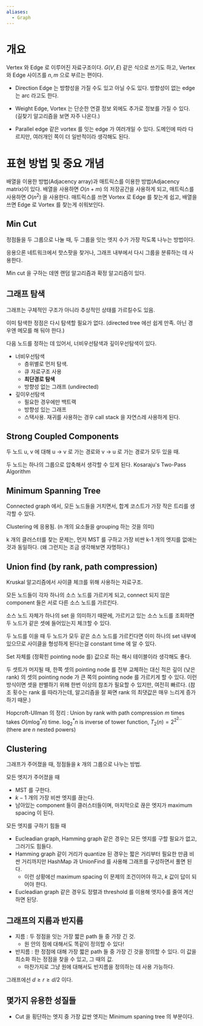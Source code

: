 ```yaml
---
aliases:
  - Graph
---
```

	

# 개요

Vertex 와 Edge 로 이루어진 자료구조이다. $G(V,E)$ 같은 식으로 쓰기도 하고, Vertex 와 Edge 사이즈를 $n, m$ 으로 부르는 편이다.

- Direction
Edge 는 방향성을 가질 수도 있고 아닐 수도 있다. 방향성이 없는 edge 는 arc 라고도 한다.

- Weight
Edge, Vortex 는 단순한 연결 정보 외에도 추가로 정보를 가질 수 있다. (길찾기 알고리즘을 보면 자주 나온다.)

- Parallel edge
같은 vortex 를 잇는 edge 가 여러개일 수 있다. 도메인에 따라 다르지만, 여러개인 쪽이 더 일반적이라 생각해도 된다.

# 표현 방법 및 중요 개념
배열을 이용한 방법(Adjacency array)과 매트릭스를 이용한 방법(Adjacency matrix)이 있다. 배열을 사용하면 $O(n+m)$ 의 저장공간을 사용하게 되고, 매트릭스를 사용하면 $O(n^2)$ 을 사용한다. 매트릭스를 쓰면 Vortex 로 Edge 를 찾는게 쉽고, 배열을 쓰면 Edge 로 Vortex 를 찾는게 쉬워보인다.


## Min Cut
정점들을 두 그룹으로 나눌 때, 두 그룹을 잇는 엣지 수가 가장 작도록 나누는 방법이다.

응용으론 네트워크에서 핫스팟을 찾거나, 그래프 내부에서 다시 그룹을 분류하는 데 사용한다.

Min cut 을 구하는 데엔 랜덤 알고리즘과 확정 알고리즘이 있다.


## 그래프 탐색
그래프는 구체적인 구조가 아니라 추상적인 상태를 가르킬수도 있음.

이미 탐색한 정점은 다시 탐색할 필요가 없다. (directed tree 에선 쉽게 만족. 아닌 경우엔 메모를 해 둬야 한다.)

다음 노드를 정하는 데 있어서, 너비우선탐색과 깊이우선탐색이 있다.
- 너비우선탐색
	- 층위별로 먼저 탐색.
	- 큐 자료구조 사용
	- **최단경로 탐색**
	- 방향성 없는 그래프 (undirected)
- 깊이우선탐색
	- 필요한 경우에만 백트랙
	- 방향성 있는 그래프
	- 스택사용. 재귀를 사용하는 경우 call stack 을 자연스레 사용하게 된다.


## Strong Coupled Components
두 노드 u, v 에 대해 u -> v 로 가는 경로와 v -> u 로 가는 경로가 모두 있을 때.

두 노드는 하나의 그룹으로 압축해서 생각할 수 있게 된다. Kosaraju's Two-Pass Algorithm


## Minimum Spanning Tree
Connected graph 에서, 모든 노드들을 거치면서, 합계 코스트가 가장 작은 트리를 생각할 수 있다.

Clustering 에 응용됨. (n 개의 요소들을 grouping 하는 것을 의미)

k 개의 클러스터를 찾는 문제는, 먼저 MST 를 구하고 가장 비싼 k-1 개의 엣지를 없애는 것과 동일하다. (왜 그런지는 조금 생각해보면 자명하다.)


## Union find (by rank, path compression)
Kruskal 알고리즘에서 사이클 체크를 위해 사용하는 자료구조.

모든 노드들이 각자 하나의 소스 노드를 가르키게 되고, connect 되지 않은 component 들은 서로 다른 소스 노드를 가르킨다.

소스 노드 자체가 하나의 set 을 의미하기 때문에, 가르키고 있는 소스 노드를 조회하면 두 노드가 같은 셋에 들어있는지 체크할 수 있다.

두 노드를 이을 때 두 노드가 모두 같은 소스 노드를 가르킨다면 이미 하나의 set 내부에 있으므로 사이클을 형성하게 된다는걸 constant time 에 알 수 있다.

Set 자체를 (정확힌 pointing node 를) 값으로 하는 해시 테이블이라 생각해도 좋다. 

두 셋트가 머지될 때, 한쪽 셋의 pointing node 를 전부 교체하는 대신 적은 깊이 (낮은 rank) 의 셋의 pointing node 가 큰 쪽의 pointing node 를 가르키게 할 수 있다.
이런 방식이면 셋을 판별하기 위해 한번 이상의 참조가 필요할 수 있지만, 여전히 빠르다. (참조 횟수는 rank 를 따라가는데, 알고리즘을 잘 짜면 rank 의 최댓값은 매우 느리게 증가하기 때문.)

Hopcroft-Ullman 의 정리 : Union by rank with path compression $m$ times takes $O(m \log^{*}{n})$ time. $\log_{2}^{*}{n}$ is inverse of tower function, $T_{2}(n) = 2^{2^{2...}}$ (there are $n$ nested powers)

## Clustering
그래프가 주어졌을 때, 정점들을 $k$  개의 그룹으로 나누는 방법.

모든 엣지가 주어졌을 때
- MST 를 구한다.
- $k-1$ 개의 가장 비싼 엣지를 끊는다.
- 남아있는 component 들이 클러스터들이며, 마지막으로 끊은 엣지가 maximum spacing 이 된다.

모든 엣지를 구하기 힘들 때
- Eucleadian graph, Hamming graph 같은 경우는 모든 엣지를 구할 필요가 없고, 그러기도 힘들다.
- Hamming graph 같이 거리가 quantize 된 경우는 짧은 거리부터 필요한 만큼 비싼 거리까지만 HashMap 과 UnionFind 를 사용해 그래프를 구성하면서 풀면 된다.
	- 이런 상황에선 maximum spacing 이 문제의 조건이어야 하고, $k$ 값이 답이 되어야 한다.
- Eucleadian graph 같은 경우도 정렬과 threshold 를 이용해 엣지수를 줄여 계산하면 된당.




## 그래프의 지름과 반지름
- 지름 : 두 정점을 잇는 가장 짧은 path 들 중 가장 긴 것.
	- 원 안의 점에 대해서도 똑같이 정의할 수 있다!
- 반지름 : 한 정점에 대해 가장 짧은 path 들 중 가장 긴 것을 정의할 수 있다. 이 값을 최소화 하는 정점을 찾을 수 있고, 그 때의 값.
	- 마찬가지로 그냥 원에 대해서도 반지름을 정의하는 데 사용 가능하다.

그래프에선 $d \geq r \geq d/2$ 이다.


## 몇가지 유용한 성질들
- Cut 을 횡단하는 엣지 중 가장 값싼 엣지는 Minimum spaning tree 의 부분이다.

